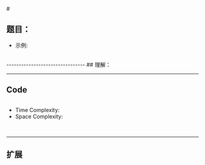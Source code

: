 #[]()
## 题目：

* 示例:
<br>
--------------------------------
## 理解：

<br>

--------------------------------
## Code

```python3

```
- Time Complexity: 
- Space Complexity: 

<br>

--------------------------------
## 扩展